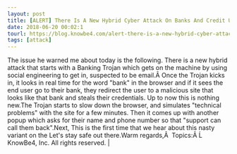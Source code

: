 ```yaml
---
layout: post
title: [ALERT] There Is A New Hybrid Cyber Attack On Banks And Credit Unions In The Wild
date: 2018-06-20 00:02:1
tourl: https://blog.knowbe4.com/alert-there-is-a-new-hybrid-cyber-attack-on-banks-and-credit-unions-in-the-wild
tags: [attack]
---
```

The issue he warned me about today is the following. There is a new hybrid attack that starts with a Banking Trojan which gets on the machine by using social engineering to get in, suspected to be email.Â Once the Trojan kicks in, it looks in real time for the word "bank" in the browser and if it sees the end user go to their bank, they redirect the user to a malicious site that looks like that bank and steals their credentials. Up to now this is nothing new.The Trojan starts to slow down the browser, and simulates "technical problems" with the site for a few minutes. Then it comes up with another popup which asks for their name and phone number so that "support can call them back".Next, This is the first time that we hear about this nasty variant on the Let's stay safe out there.Warm regards,Â  Topics:Â Ĺ  KnowBe4, Inc. All rights reserved. | 